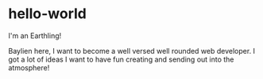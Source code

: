 # hello-world

I'm an Earthling!

Baylien here, I want to become a well versed well rounded web developer. 
I got a lot of ideas I want to have fun creating and sending out into the atmosphere!
